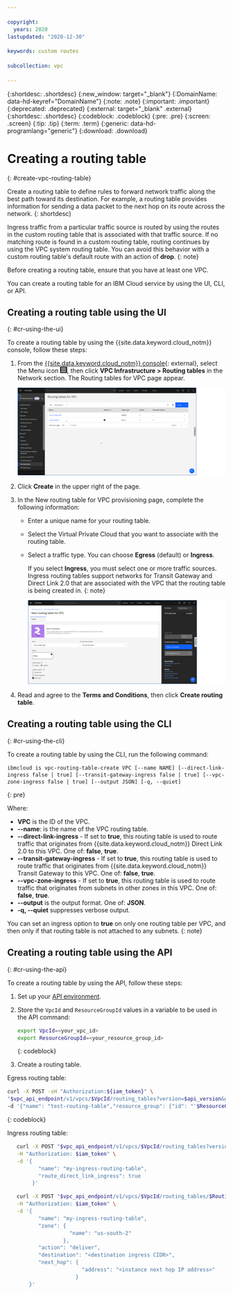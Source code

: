```yaml
---

copyright:
  years: 2020
lastupdated: "2020-12-30"

keywords: custom routes

subcollection: vpc

---
```


{:shortdesc: .shortdesc}
{:new_window: target="_blank"}
{:DomainName: data-hd-keyref="DomainName"}
{:note: .note}
{:important: .important}
{:deprecated: .deprecated}
{:external: target="_blank" .external}
{:shortdesc: .shortdesc}
{:codeblock: .codeblock}
{:pre: .pre}
{:screen: .screen}
{:tip: .tip}
{:term: .term}
{:generic: data-hd-programlang="generic"}
{:download: .download}

# Creating a routing table
{: #create-vpc-routing-table}

Create a routing table to define rules to forward network traffic along the best path toward its destination. For example, a routing table provides information for sending a data packet to the next hop on its route across the network.
{: shortdesc}

Ingress traffic from a particular traffic source is routed by using the routes in the custom routing table that is associated with that traffic source. If no matching route is found in
a custom routing table, routing continues by using the VPC system routing table. You can avoid this behavior with a custom routing table's default route with an action of **drop**.
{: note}

Before creating a routing table, ensure that you have at least one VPC. 

You can create a routing table for an IBM Cloud service by using the UI, CLI, or API. 

## Creating a routing table using the UI
{: #cr-using-the-ui}

To create a routing table by using the {{site.data.keyword.cloud_notm}} console, follow these steps:

1. From the [{{site.data.keyword.cloud_notm}} console](https://{DomainName}/vpc-ext){: external}, select the Menu icon ![Menu icon](/images/menu_icon.png), then click **VPC Infrastructure > Routing tables** in the Network section. The Routing tables for VPC page appear.

     ![Routing tables for VPC page](./images/cr-routing-tables-page.png)

1. Click **Create** in the upper right of the page.
1. In the New routing table for VPC provisioning page, complete the following information:

   * Enter a unique name for your routing table.
   * Select the Virtual Private Cloud that you want to associate with the routing table.
   * Select a traffic type. You can choose **Egress** (default) or **Ingress**.

      If you select **Ingress**, you must select one or more traffic sources. Ingress routing tables support networks for Transit Gateway and Direct Link 2.0 that are associated with the VPC that the routing table is being created in.
      {: note}

      ![Routing table creation page](./images/cr-create-routing-table.png)

1. Read and agree to the **Terms and Conditions**, then click **Create routing table**.  

## Creating a routing table using the CLI
{: #cr-using-the-cli}

To create a routing table by using the CLI, run the following command:

```
ibmcloud is vpc-routing-table-create VPC [--name NAME] [--direct-link-ingress false | true] [--transit-gateway-ingress false | true] [--vpc-zone-ingress false | true] [--output JSON] [-q, --quiet]
```
{: pre}

Where:

- **VPC** is the ID of the VPC.
- **--name**: is the name of the VPC routing table.
- **--direct-link-ingress** - If set to **true**, this routing table is used to route traffic that originates from {{site.data.keyword.cloud_notm}} Direct Link 2.0 to this VPC. One of: **false**, **true**.
- **--transit-gateway-ingress** - If set to **true**, this routing table is used to route traffic that originates from {{site.data.keyword.cloud_notm}} Transit Gateway to this VPC. One of: **false**, **true**.
- **--vpc-zone-ingress** - If set to **true**, this routing table is used to route traffic that originates from subnets in other zones in this VPC. One of: **false**, **true**.
- **--output** is the output format. One of: **JSON**.
- **-q, --quiet** suppresses verbose output.

You can set an ingress option to **true** on only one routing table per VPC, and then only if that routing table is not attached to any subnets.
{: note}

## Creating a routing table using the API
{: #cr-using-the-api}

To create a routing table by using the API, follow these steps:

1. Set up your [API environment](/docs/vpc?topic=vpc-set-up-environment#api-prerequisites-setup).
1. Store the `VpcId` and `ResourceGroupId` values in a variable to be used in the API command:

    ```sh
    export VpcId=<your_vpc_id>
    export ResourceGroupId=<your_resource_group_id>
    ```
    {: codeblock}

1.  Create a routing table.

   Egress routing table:

   ```sh
   curl -X POST -sH "Authorization:${iam_token}" \
   "$vpc_api_endpoint/v1/vpcs/$VpcId/routing_tables?version=$api_version&generation=2" \
   -d '{"name": "test-routing-table","resource_group": {"id": "'$ResourceGroupId'"}}'
   ```
   {: codeblock}

   Ingress routing table:   

   ```sh
      curl -X POST "$vpc_api_endpoint/v1/vpcs/$VpcId/routing_tables?version=$api_version&generation=2" \
      -H "Authorization: $iam_token" \
      -d '{
             "name": "my-ingress-routing-table",
             "route_direct_link_ingress": true
           }'
   ```

   ```sh
      curl -X POST "$vpc_api_endpoint/v1/vpcs/$VpcId/routing_tables/$RoutingTableId/routes?version=$api_version&generation=2" \
      -H "Authorization: $iam_token" \
      -d '{
             "name": "my-ingress-routing-table",
             "zone": {
                       "name": "us-south-2"
                     },
             "action": "deliver",
             "destination": "<destination ingress CIDR>",
             "next_hop": {
                           "address": "<instance next hop IP address>"
                         }
          }'
   ```
